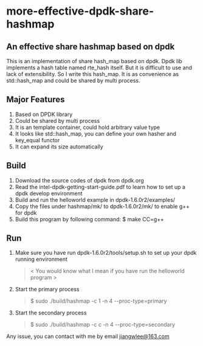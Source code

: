more-effective-dpdk-share-hashmap
=================================

An effective share hashmap based on dpdk
---
This is an implementation of share hash_map based on dpdk. Dpdk lib implements a hash table named rte_hash itself.
But it is difficult to use and lack of extensibility. So I write this hash_map. It is as convenience as std::hash_map
and could be shared by multi process.

Major Features
---
1. Based on DPDK library
2. Could be shared by multi process
3. It is an template container, could hold arbitrary value type
4. It looks like std::hash_map, you can define your own hasher and key_equal functor
5. It can expand its size automatically

Build
---
1. Download the source codes of dpdk from dpdk.org
2. Read the intel-dpdk-getting-start-guide.pdf to learn how to set up a dpdk develop environment
3. Build and run the helloworld example in dpdk-1.6.0r2/examples/
4. Copy the files under hashmap/mk/ to dpdk-1.6.0r2/mk/ to enable g++ for dpdk
5. Build this program by following command:
    $ make CC=g++

Run
---
1. Make sure you have run dpdk-1.6.0r2/tools/setup.sh to set up your dpdk running environment
   >< You would know what I mean if you have run the helloworld program >

2. Start the primary process
   >$ sudo ./build/hashmap -c 1 -n 4 --proc-type=primary

3. Start the secondary process
   >$ sudo ./build/hashmap -c c -n 4 --proc-type=secondary

Any issue, you can contact with me by email <jiangwlee@163.com>
